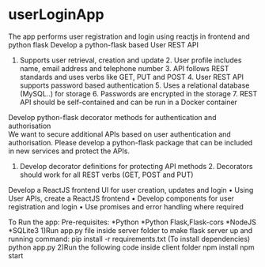 # userLoginApp
The app performs user registration and login using reactjs in frontend and python flask
Develop a python-flask based User REST API 
1. Supports user retrieval, creation and update  2. User profile includes name, email address and telephone number 3. API follows REST standards and uses verbs like GET, PUT and POST 4. User REST API supports password based authentication 5. Uses a relational database (MySQL..) for storage 6. Passwords are encrypted in the storage 7. REST API should be self-contained and can be run in a Docker container

Develop python-flask decorator methods for authentication and authorisation  
We want to secure additional APIs based on user authentication and authorisation. Please develop a python-flask package that can be included in new services and protect the APIs.  
1. Develop decorator definitions for protecting API methods 2. Decorators should work for all REST verbs (GET, POST and PUT) 
  
Develop a ReactJS frontend UI for user creation, updates and login 
• Using User APIs, create a ReactJS frontend • Develop components for user registration and login • Use promises and error handling where required 

To Run the app:
Pre-requisites:
  *Python
  *Python Flask,Flask-cors
  *NodeJS
  *SQLite3
1)Run app.py file inside server folder to make flask server up and running
command: 
pip install -r requirements.txt (To install dependencies)
python app.py
2)Run the following code inside client folder
npm install 
npm start
